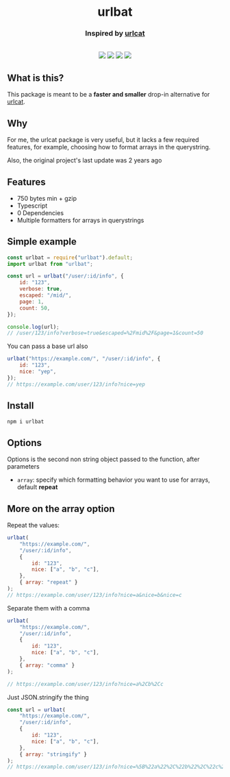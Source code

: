 <h1 align="center">urlbat</h1>

<h3 align="center">Inspired by <a href="https://github.com/balazsbotond/urlcat">urlcat</a></h3>

<br />

<div align="center">

<img src="https://img.shields.io/badge/coverage-100%25-success?style=flat-square" />
<img src="https://img.shields.io/bundlephobia/minzip/urlbat?style=flat-square" />
<img src="https://img.shields.io/npm/v/urlbat?style=flat-square" />
<img src="https://img.shields.io/badge/dependencies-0-success?style=flat-square" />
 
</div>

## What is this?

This package is meant to be a **faster and smaller** drop-in alternative for [urlcat](https://www.npmjs.com/package/urlcat).

## Why

For me, the urlcat package is very useful, but it lacks a few required features, for example, choosing how to format arrays in the querystring.

Also, the original project's last update was 2 years ago

## Features

-   750 bytes min + gzip
-   Typescript
-   0 Dependencies
-   Multiple formatters for arrays in querystrings

## Simple example

```javascript
const urlbat = require("urlbat").default;
import urlbat from "urlbat";

const url = urlbat("/user/:id/info", {
    id: "123",
    verbose: true,
    escaped: "/mid/",
    page: 1,
    count: 50,
});

console.log(url);
// /user/123/info?verbose=true&escaped=%2Fmid%2F&page=1&count=50
```

You can pass a base url also

```javascript
urlbat("https://example.com/", "/user/:id/info", {
    id: "123",
    nice: "yep",
});
// https://example.com/user/123/info?nice=yep
```

## Install

```bash
npm i urlbat
```

## Options

Options is the second non string object passed to the function, after parameters

-   `array`: specify which formatting behavior you want to use for arrays, default **repeat**

## More on the array option

Repeat the values:

```javascript
urlbat(
    "https://example.com/",
    "/user/:id/info",
    {
        id: "123",
        nice: ["a", "b", "c"],
    },
    { array: "repeat" }
);
// https://example.com/user/123/info?nice=a&nice=b&nice=c
```

Separate them with a comma

```javascript
urlbat(
    "https://example.com/",
    "/user/:id/info",
    {
        id: "123",
        nice: ["a", "b", "c"],
    },
    { array: "comma" }
);

// https://example.com/user/123/info?nice=a%2Cb%2Cc
```

Just JSON.stringify the thing

```javascript
const url = urlbat(
    "https://example.com/",
    "/user/:id/info",
    {
        id: "123",
        nice: ["a", "b", "c"],
    },
    { array: "stringify" }
);
// https://example.com/user/123/info?nice=%5B%22a%22%2C%22b%22%2C%22c%22%5D
```
